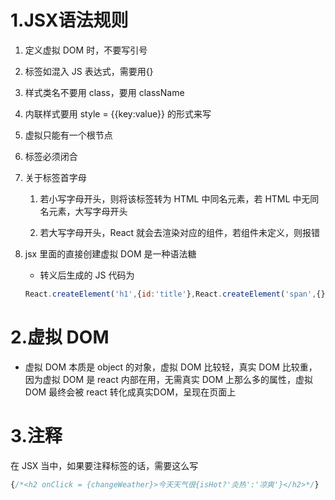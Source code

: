  # 1.JSX语法规则

 1. 定义虚拟 DOM 时，不要写引号

 2. 标签如混入 JS 表达式，需要用{}

 3. 样式类名不要用 class，要用 className

 4. 内联样式要用 style = {{key:value}} 的形式来写

 5. 虚拟只能有一个根节点

 6. 标签必须闭合

 7. 关于标签首字母
 
	1. 若小写字母开头，则将该标签转为 HTML 中同名元素，若 HTML 中无同名元素，大写字母开头
	
	2. 若大写字母开头，React 就会去渲染对应的组件，若组件未定义，则报错

 8. jsx 里面的直接创建虚拟 DOM 是一种语法糖
  	- 转义后生成的 JS 代码为 
  	``` javascript
	React.createElement('h1',{id:'title'},React.createElement('span',{},'Hello React!'))```
	
# 2.虚拟 DOM
- 虚拟 DOM 本质是 object 的对象，虚拟 DOM 比较轻，真实 DOM 比较重，因为虚拟 DOM 是 react 内部在用，无需真实 DOM 上那么多的属性，虚拟 DOM 最终会被 react 转化成真实DOM，呈现在页面上
# 3.注释
在 JSX 当中，如果要注释标签的话，需要这么写
```javascript 
{/*<h2 onClick = {changeWeather}>今天天气很{isHot?'炎热':'凉爽'}</h2>*/}
```
